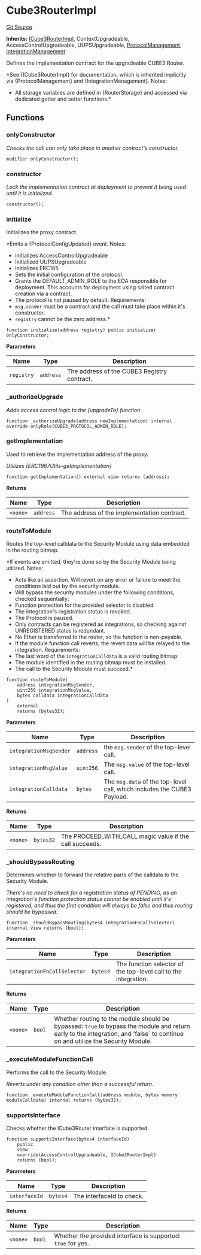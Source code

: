 # Cube3RouterImpl
[Git Source](https://github.com/cube-web3/protocol-core-solidity/blob/c95be0ef92f4c69dc0af4db320cb041b877ea57c/src/Cube3RouterImpl.sol)

**Inherits:**
[ICube3RouterImpl](/src/interfaces/ICube3RouterImpl.sol/interface.ICube3RouterImpl.md), ContextUpgradeable, AccessControlUpgradeable, UUPSUpgradeable, [ProtocolManagement](/src/abstracts/ProtocolManagement.sol/abstract.ProtocolManagement.md), [IntegrationManagement](/src/abstracts/IntegrationManagement.sol/abstract.IntegrationManagement.md)

Defines the implementation contract for the upgradeable CUBE3 Router.

*See {ICube3RouterImpl} for documentation, which is inherited implicitly via
{ProtocolManagement} and {IntegrationManagement}.
Notes:
- All storage variables are defined in {RouterStorage} and accessed via
dedicated getter and setter functions.*


## Functions
### onlyConstructor

*Checks the call can only take place in another contract's constructor.*


```solidity
modifier onlyConstructor();
```

### constructor

*Lock the implementation contract at deployment to prevent it being used until
it is initialized.*


```solidity
constructor();
```

### initialize

Initializes the proxy contract.

*Emits a {ProtocolConfigUpdated} event.
Notes:
- Initializes AccessControlUpgradeable
- Initialized UUPSUpgradeable
- Initializes ERC165
- Sets the initial configuration of the protocol.
- Grants the DEFAULT_ADMIN_ROLE to the EOA responsible for deployment. This accounts
for deployment using salted contract creation via a contract.
- The protocol is not paused by default.
Requirements:
- `msg.sender` must be a contract and the call must take place within it's constructor.
- `registry` cannot be the zero address.*


```solidity
function initialize(address registry) public initializer onlyConstructor;
```
**Parameters**

|Name|Type|Description|
|----|----|-----------|
|`registry`|`address`|The address of the CUBE3 Registry contract.|


### _authorizeUpgrade

*Adds access control logic to the {upgradeTo} function*


```solidity
function _authorizeUpgrade(address newImplementation) internal override onlyRole(CUBE3_PROTOCOL_ADMIN_ROLE);
```

### getImplementation

Used to retrieve the implementation address of the proxy.

*Utilizes {ERC1967Utils-getImplementation}*


```solidity
function getImplementation() external view returns (address);
```
**Returns**

|Name|Type|Description|
|----|----|-----------|
|`<none>`|`address`|The address of the implementation contract.|


### routeToModule

Routes the top-level calldata to the Security Module using data
embedded in the routing bitmap.

*If events are emitted, they're done so by the Security Module being utilized.
Notes:
- Acts like an assertion.  Will revert on any error or failure to meet the
conditions laid out by the security module.
- Will bypass the security modules under the following conditions, checked
sequentially:
- Function protection for the provided selector is disabled.
- The integration's registration status is revoked.
- The Protocol is paused.
- Only contracts can be registered as integrations, so checking against UNREGISTERED
status is redundant.
- No Ether is transferred to the router, so the function is non-payable.
- If the module function call reverts, the revert data will be relayed to the integration.
Requirements:
- The last word of the `integrationCalldata` is a valid routing bitmap.
- The module identified in the routing bitmap must be installed.
- The call to the Security Module must succeed.*


```solidity
function routeToModule(
    address integrationMsgSender,
    uint256 integrationMsgValue,
    bytes calldata integrationCalldata
)
    external
    returns (bytes32);
```
**Parameters**

|Name|Type|Description|
|----|----|-----------|
|`integrationMsgSender`|`address`|the `msg.sender` of the top-level call.|
|`integrationMsgValue`|`uint256`|The `msg.value` of the top-level call.|
|`integrationCalldata`|`bytes`|The `msg.data` of the top-level call, which includes the CUBE3 Payload.|

**Returns**

|Name|Type|Description|
|----|----|-----------|
|`<none>`|`bytes32`|The PROCEED_WITH_CALL magic value if the call succeeds.|


### _shouldBypassRouting

Determines whether to forward the relative parts of the calldata to the Security Module.

*There's no need to check for a registration status of PENDING, as an integration's function
protection status cannot be enabled until it's registered, and thus the first condition will always
be false and thus routing should be bypassed.*


```solidity
function _shouldBypassRouting(bytes4 integrationFnCallSelector) internal view returns (bool);
```
**Parameters**

|Name|Type|Description|
|----|----|-----------|
|`integrationFnCallSelector`|`bytes4`|The function selector of the top-level call to the integration.|

**Returns**

|Name|Type|Description|
|----|----|-----------|
|`<none>`|`bool`|Whether routing to the module should be bypassed: `true` to bypass the module and return early to the integration, and 'false` to continue on and utilize the Security Module.|


### _executeModuleFunctionCall

Performs the call to the Security Module.

*Reverts under any condition other than a successful return.*


```solidity
function _executeModuleFunctionCall(address module, bytes memory moduleCalldata) internal returns (bytes32);
```

### supportsInterface

Checks whether the ICube3Router interface is supported.


```solidity
function supportsInterface(bytes4 interfaceId)
    public
    view
    override(AccessControlUpgradeable, ICube3RouterImpl)
    returns (bool);
```
**Parameters**

|Name|Type|Description|
|----|----|-----------|
|`interfaceId`|`bytes4`|The interfaceId to check.|

**Returns**

|Name|Type|Description|
|----|----|-----------|
|`<none>`|`bool`|Whether the provided interface is supported: `true` for yes.|



